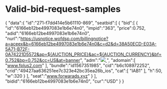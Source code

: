 # Valid-bid-request-samples
{
    "data":{
        "id":"271-f7dd414e5b61110-869",
        "seatbid":[
            {
                "bid":[
                    {
                        "id":"6166eb12be4997083e1b6e74n0",
                        "impid":"363",
                        "price":0.752,
                        "adid":"6166eb12be4997083e1b6e74n0",
                        "nurl":"https://usnotice.wofdsp.com/billingnotice?a=aceex&b=6166eb12be4997083e1b6e74n0&c=d2&d=38A50ECD-E03A-5A71-B72F-0A74221D5572&ap=${AUCTION_PRICE}&ac=${AUCTION_CURRENCY}&bf=0.752&bp=0.752&cc=US&at=banner",
                        "adm":"<a href='https://apps.apple.com/app/candy-girl-saga/id1567351985'><img src='https://cdn.wofdsp.com/cdn/image/320x50/49427aa636251ee7c323e42bc35ea26b.jpg'/><img src='https://vg.woftrk.com/report/impression?chn=fdsp&sub_chn=357218860&src=aceex&app_id=357218860&pos_id=3090a493bc1202ac&pos_type=banner&imp_id=6166eb125d324c25ae4e2188nxp&os=IOS&offer_id=b6c108972252&offer_name=fplus2-US-IOS-id1567351985-210515&po=0.3&po_model=CPI&currency=USD&crtv_id=49427aa636251ee7c323e42bc35ea26b_ios&crtv_name=49427aa636251ee7c323e42bc35ea26b_ios&ec_id=&ec_name=&idfa=38A50ECD-E03A-5A71-B72F-0A74221D5572&ip=100.34.215.243&lang=EN&sext1=aceex&sext2=6166eb125d324c25ae4e2188nx&sext3=49427aa636251ee7c323e42bc35ea26b_ios&sext4=0.752&sext5=0.752&v=0&timestamp=1634134802&ua=Mozilla%2F5.0+%28iPhone%3B+CPU+iPhone+OS+14_7_1+like+Mac+OS+X%29+AppleWebKit%2F605.1.15+%28KHTML%2C+like+Gecko%29+Mobile%2F15E148' style='display: none;'/> <script type='text/javascript'></script></a><img src='https://usnotice.wofdsp.com/impression?a=aceex&b=6166eb12be4997083e1b6e74n0&c=d2&d=38A50ECD-E03A-5A71-B72F-0A74221D5572&ap=0.752&ac=USD&bf=0.752&bp=0.752&cc=US&at=banner&ir=true' style='display: none;'/>",
                        "adomain":[
                            "www.fplus2.com"
                        ],
                        "bundle":"id1567351985",
                        "cid":"b6c108972252",
                        "crid":"49427aa636251ee7c323e42bc35ea26b_ios",
                        "cat":[
                            "IAB1"
                        ],
                        "h":50,
                        "w":320
                    }
                ],
                "seat":"www.forwarads.xyz"
            }
        ],
        "bidid":"6166eb12be4997083e1b6e74n0",
        "cur":"USD"
    }
}
